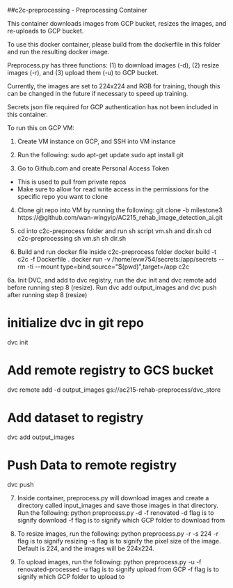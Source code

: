 ##c2c-preprocessing - Preprocessing Container

This container downloads images from GCP bucket, resizes the images, and re-uploads to GCP bucket. 

To use this docker container, please build from the dockerfile in this folder and run the resulting docker image.

Preprocess.py has three functions: (1) to download images (-d), (2) resize images (-r), and (3) upload them (-u) to GCP bucket. 

Currently, the images are set to 224x224 and RGB for training, though this can be changed in the future if necessary to speed up training.

Secrets json file required for GCP authentication has not been included in this container.


To run this on GCP VM:

1. Create VM instance on GCP, and SSH into VM instance

2. Run the following:
sudo apt-get update
sudo apt install git

3. Go to Github.com and create Personal Access Token
- This is used to pull from private repos 
- Make sure to allow for read write access in the permissions for the specific repo you want to clone

4. Clone git repo into VM by running the following:
git clone -b milestone3 https://<insert personal access token>@github.com/wan-wingyip/AC215_rehab_image_detection_ai.git

5. cd into c2c-preprocess folder and run sh script vm.sh and dir.sh
cd c2c-preprocessing
sh vm.sh
sh dir.sh

6. Build and run docker file inside c2c-preprocess folder
docker build -t c2c -f Dockerfile .
docker run -v /home/evw754/secrets:/app/secrets --rm -ti --mount type=bind,source="$(pwd)",target=/app c2c

6a. Init DVC, and add to dvc registry, run the dvc init and dvc remote add before running step 8 (resize). Run dvc add output_images and dvc push after running step 8 (resize)
# initialize dvc in git repo
dvc init
# Add remote registry to GCS bucket
dvc remote add -d output_images gs://ac215-rehab-preprocess/dvc_store
# Add dataset to registry
dvc add output_images
# Push Data to remote registry
dvc push

7. Inside container, preprocess.py will download images and create a directory called input_images and save those images in that directory. Run the following:
python preprocess.py -d -f renovated
-d flag is to signify download
-f flag is to signify which GCP folder to download from

8. To resize images, run the following: 
python preprocess.py -r -s 224
-r flag is to signify resizing
-s flag is to signify the pixel size of the image. Default is 224, and the images will be 224x224.

9. To upload images, run the following: 
python preprocess.py -u -f renovated-processed
-u flag is to signify upload from GCP
-f flag is to signify which GCP folder to upload to





